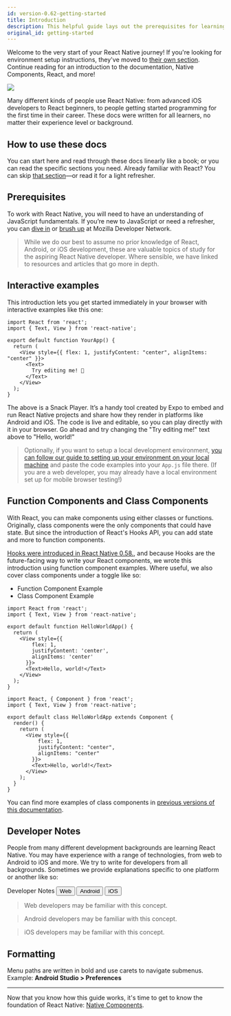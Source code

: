 ```yaml
---
id: version-0.62-getting-started
title: Introduction
description: This helpful guide lays out the prerequisites for learning React Native, using these docs, and setting up your environment.
original_id: getting-started
---
```


<div class="content-banner">
  <p>
    Welcome to the very start of your React Native journey! If you're looking for environment setup instructions, they've moved to <a href="environment-setup">their own section</a>. Continue reading for an introduction to the documentation, Native Components, React, and more!
  </p>
  <img class="content-banner-img" src="./assets/p_android-ios-devices.svg" alt=" " />
</div>

Many different kinds of people use React Native: from advanced iOS developers to React beginners, to people getting started programming for the first time in their career. These docs were written for all learners, no matter their experience level or background.

## How to use these docs

You can start here and read through these docs linearly like a book; or you can read the specific sections you need. Already familiar with React? You can skip [that section](intro-react)—or read it for a light refresher.

## Prerequisites

To work with React Native, you will need to have an understanding of JavaScript fundamentals. If you’re new to JavaScript or need a refresher, you can [dive in](https://developer.mozilla.org/en-US/docs/Web/JavaScript) or [brush up](https://developer.mozilla.org/en-US/docs/Web/JavaScript/A_re-introduction_to_JavaScript) at Mozilla Developer Network.

> While we do our best to assume no prior knowledge of React, Android, or iOS development, these are valuable topics of study for the aspiring React Native developer. Where sensible, we have linked to resources and articles that go more in depth.

## Interactive examples

This introduction lets you get started immediately in your browser with interactive examples like this one:

```SnackPlayer name=Hello%20World
import React from 'react';
import { Text, View } from 'react-native';

export default function YourApp() {
  return (
    <View style={{ flex: 1, justifyContent: "center", alignItems: "center" }}>
      <Text>
        Try editing me! 🎉
      </Text>
    </View>
  );
}
```

The above is a Snack Player. It’s a handy tool created by Expo to embed and run React Native projects and share how they render in platforms like Android and iOS. The code is live and editable, so you can play directly with it in your browser. Go ahead and try changing the "Try editing me!" text above to "Hello, world!"

> Optionally, if you want to setup a local development environment, [you can follow our guide to setting up your environment on your local machine](environment-setup) and paste the code examples into your `App.js` file there. (If you are a web developer, you may already have a local environment set up for mobile browser testing!)

## Function Components and Class Components

With React, you can make components using either classes or functions. Originally, class components were the only components that could have state. But since the introduction of React's Hooks API, you can add state and more to function components.

[Hooks were introduced in React Native 0.58.](/blog/2019/03/12/releasing-react-native-059), and because Hooks are the future-facing way to write your React components, we wrote this introduction using function component examples. Where useful, we also cover class components under a toggle like so:

<div class="toggler">
  <ul role="tablist" class="toggle-syntax">
    <li id="functional" class="button-functional" aria-selected="false" role="tab" tabindex="0" aria-controls="functionaltab" onclick="displayTabs('syntax', 'functional')">
      Function Component Example
    </li>
    <li id="classical" class="button-classical" aria-selected="false" role="tab" tabindex="0" aria-controls="classicaltab" onclick="displayTabs('syntax', 'classical')">
      Class Component Example
    </li>
  </ul>
</div>

<block class="functional syntax" />

```SnackPlayer name=Hello%20World%20Function%20Component
import React from 'react';
import { Text, View } from 'react-native';

export default function HelloWorldApp() {
  return (
    <View style={{
        flex: 1,
        justifyContent: 'center',
        alignItems: 'center'
      }}>
      <Text>Hello, world!</Text>
    </View>
  );
}
```

<block class="classical syntax" />

```SnackPlayer name=Hello%20World%20Class%20Component
import React, { Component } from 'react';
import { Text, View } from 'react-native';

export default class HelloWorldApp extends Component {
  render() {
    return (
      <View style={{
          flex: 1,
          justifyContent: "center",
          alignItems: "center"
        }}>
        <Text>Hello, world!</Text>
      </View>
    );
  }
}

```

<block class="endBlock syntax" />

You can find more examples of class components in [previous versions of this documentation](/versions).

## Developer Notes

People from many different development backgrounds are learning React Native. You may have experience with a range of technologies, from web to Android to iOS and more. We try to write for developers from all backgrounds. Sometimes we provide explanations specific to one platform or another like so:

<div class="toggler">
  <span>Developer Notes</span>
  <span role="tablist" class="toggle-devNotes">
    <button role="tab" class="button-webNote" onclick="displayTabs('devNotes', 'webNote')">Web</button>
    <button role="tab" class="button-androidNote" onclick="displayTabs('devNotes', 'androidNote')">Android</button>
    <button role="tab" class="button-iosNote" onclick="displayTabs('devNotes', 'iosNote')">iOS</button>
  </span>
</div>

<block class="webNote devNotes" />

> Web developers may be familiar with this concept.

<block class="androidNote devNotes" />

> Android developers may be familiar with this concept.

<block class="iosNote devNotes" />

> iOS developers may be familiar with this concept.

<block class="endBlock devNotes" />

## Formatting

Menu paths are written in bold and use carets to navigate submenus. Example: **Android Studio > Preferences**

---

Now that you know how this guide works, it's time to get to know the foundation of React Native: [Native Components](intro-react-native-components.md).
